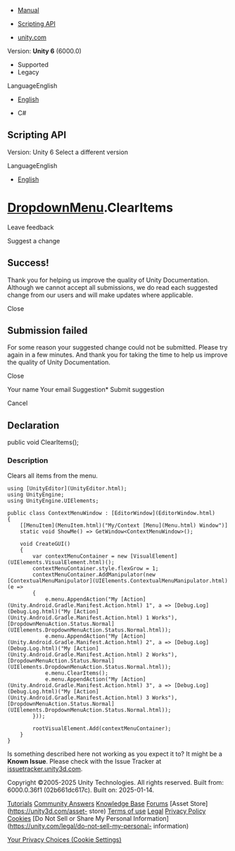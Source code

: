 [ ]()

  * [Manual](../Manual/index.html)
  * [Scripting API](../ScriptReference/index.html)

  * [unity.com](https://unity.com/)

Version: **Unity 6** (6000.0)

  * Supported
  * Legacy

LanguageEnglish

  * [English]()

  * C#

[ ](https://docs.unity3d.com)

## Scripting API

Version: Unity 6 Select a different version

LanguageEnglish

  * [English]()

#  [DropdownMenu](UIElements.DropdownMenu.html).ClearItems

Leave feedback

Suggest a change

## Success!

Thank you for helping us improve the quality of Unity Documentation. Although
we cannot accept all submissions, we do read each suggested change from our
users and will make updates where applicable.

Close

## Submission failed

For some reason your suggested change could not be submitted. Please <a>try
again</a> in a few minutes. And thank you for taking the time to help us
improve the quality of Unity Documentation.

Close

Your name Your email Suggestion* Submit suggestion

Cancel

[ ]()

## Declaration

public void ClearItems();

### Description

Clears all items from the menu.

    
    
    using [UnityEditor](UnityEditor.html);
    using UnityEngine;
    using UnityEngine.UIElements;  
      
    public class ContextMenuWindow : [EditorWindow](EditorWindow.html)
    {
        [[MenuItem](MenuItem.html)("My/Context [Menu](Menu.html) Window")]
        static void ShowMe() => GetWindow<ContextMenuWindow>();  
      
        void CreateGUI()
        {
            var contextMenuContainer = new [VisualElement](UIElements.VisualElement.html)();
            contextMenuContainer.style.flexGrow = 1;
            contextMenuContainer.AddManipulator(new [ContextualMenuManipulator](UIElements.ContextualMenuManipulator.html)(e =>
            {
                e.menu.AppendAction("My [Action](Unity.Android.Gradle.Manifest.Action.html) 1", a => [Debug.Log](Debug.Log.html)("My [Action](Unity.Android.Gradle.Manifest.Action.html) 1 Works"), [DropdownMenuAction.Status.Normal](UIElements.DropdownMenuAction.Status.Normal.html));
                e.menu.AppendAction("My [Action](Unity.Android.Gradle.Manifest.Action.html) 2", a => [Debug.Log](Debug.Log.html)("My [Action](Unity.Android.Gradle.Manifest.Action.html) 2 Works"), [DropdownMenuAction.Status.Normal](UIElements.DropdownMenuAction.Status.Normal.html));
                e.menu.ClearItems();
                e.menu.AppendAction("My [Action](Unity.Android.Gradle.Manifest.Action.html) 3", a => [Debug.Log](Debug.Log.html)("My [Action](Unity.Android.Gradle.Manifest.Action.html) 3 Works"), [DropdownMenuAction.Status.Normal](UIElements.DropdownMenuAction.Status.Normal.html));
            }));  
      
            rootVisualElement.Add(contextMenuContainer);
        }
    }
    

Is something described here not working as you expect it to? It might be a
**Known Issue**. Please check with the Issue Tracker at
[issuetracker.unity3d.com](https://issuetracker.unity3d.com).

Copyright ©2005-2025 Unity Technologies. All rights reserved. Built from:
6000.0.36f1 (02b661dc617c). Built on: 2025-01-14.

[Tutorials](https://unity3d.com/learn) [Community
Answers](https://answers.unity3d.com) [Knowledge
Base](https://support.unity3d.com/hc/en-us)
[Forums](https://forum.unity3d.com) [Asset Store](https://unity3d.com/asset-
store) [Terms of use](https://docs.unity3d.com/Manual/TermsOfUse.html)
[Legal](https://unity.com/legal) [Privacy
Policy](https://unity.com/legal/privacy-policy)
[Cookies](https://unity.com/legal/cookie-policy) [Do Not Sell or Share My
Personal Information](https://unity.com/legal/do-not-sell-my-personal-
information)

[Your Privacy Choices (Cookie Settings)](javascript:void\(0\);)

